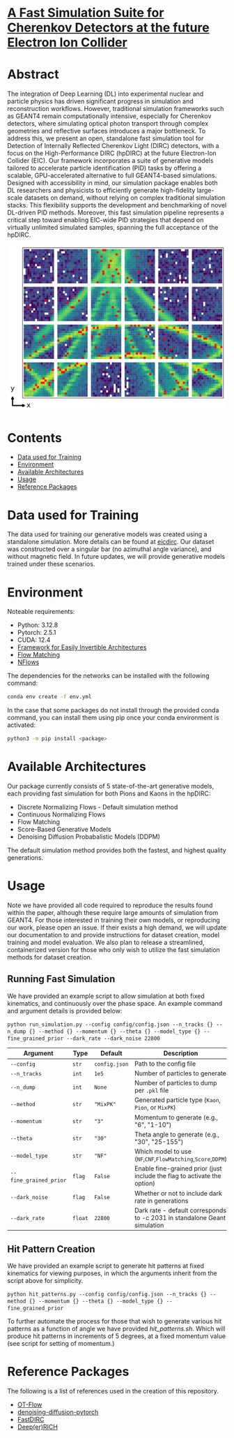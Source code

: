 # [A Fast Simulation Suite for Cherenkov Detectors at the future Electron Ion Collider]()

# Abstract

The integration of Deep Learning (DL) into experimental nuclear and particle physics has driven significant progress in simulation and reconstruction workflows. However, traditional simulation frameworks such as GEANT4 remain computationally intensive, especially for Cherenkov detectors, where simulating optical photon transport through complex geometries and reflective surfaces introduces a major bottleneck.
To address this, we present an open, standalone fast simulation tool for Detection of Internally Reflected Cherenkov Light (DIRC) detectors, with a focus on the High-Performance DIRC (hpDIRC) at the future Electron-Ion Collider (EIC). Our framework incorporates a suite of generative models tailored to accelerate particle identification (PID) tasks by offering a scalable, GPU-accelerated alternative to full GEANT4-based simulations. Designed with accessibility in mind, our simulation package enables both DL researchers and physicists to efficiently generate high-fidelity large-scale datasets on demand, without relying on complex traditional simulation stacks. This flexibility supports the development and benchmarking of novel DL-driven PID methods. Moreover, this fast simulation pipeline represents a critical step toward enabling EIC-wide PID strategies that depend on virtually unlimited simulated samples, spanning the full acceptance of the hpDIRC.

![Example Hit Patterns](assets/Overlayed_hits.png)

# Contents
- [Data used for Training](#Section-1)
- [Environment](#Section-1)
- [Available Architectures](#Section-3)
- [Usage](#Section-4)
- [Reference Packages](#Section-5)


# Data used for Training

The data used for training our generative models was created using a standalone simulation. More details can be found at [eicdirc](https://github.com/rdom/eicdirc).
Our dataset was constructed over a singular bar (no azimuthal angle variance), and without magnetic field. In future updates, we will provide generative models trained under these scenarios.

# Environment 

Noteable requirements: 

- Python:     3.12.8
- Pytorch:    2.5.1
- CUDA:       12.4
- [Framework for Easily Invertible Architectures](https://github.com/vislearn/FrEIA)
- [Flow Matching](https://github.com/facebookresearch/flow_matching)
- [NFlows](https://github.com/bayesiains/nflows)

The dependencies for the networks can be installed with the following command:

```bash
conda env create -f env.yml
```

In the case that some packages do not install through the provided conda command, you can install them using pip once your conda environment is activated:

```bash
python3 -m pip install <package>
```


# Available Architectures

Our package currently consists of 5 state-of-the-art generative models, each providing fast simulation for both Pions and Kaons in the hpDIRC:

* Discrete Normalizing Flows - Default simulation method
* Continuous Normalizing Flows
* Flow Matching
* Score-Based Generative Models
* Denoising Diffusion Probabalistic Models (DDPM)

The default simulation method provides both the fastest, and highest quality generations.

# Usage 

Note we have provided all code required to reproduce the results found within the paper, although these require large amounts of simulation from GEANT4. For those interested in training their own models, or reproducing our work, please open an issue. If their exists a high demand, we will update our documentation to and provide instructions for dataset creation, model training and model evaluation. We also plan to release a streamlined, containerized version for those who only wish to utilize the fast simulation methods for dataset creation.

## Running Fast Simulation

We have provided an example script to allow simulation at both fixed kinematics, and continuously over the phase space. An example command and argument details is provided below:

```
python run_simulation.py --config config/config.json --n_tracks {} --n_dump {} --method {} --momentum {} --theta {} --model_type {} --fine_grained_prior --dark_rate --dark_noise 22800
```

| Argument               | Type    | Default       | Description                                                              |
|------------------------|---------|---------------|--------------------------------------------------------------------------|
| `--config`             | `str`   | `config.json` | Path to the config file                                                  |
| `--n_tracks`           | `int`   | `1e5`         | Number of particles to generate                                          |
| `--n_dump`             | `int`   | `None`        | Number of particles to dump per `.pkl` file                              |
| `--method`             | `str`   | `"MixPK"`     | Generated particle type (`Kaon`, `Pion`, or `MixPK`)                     |
| `--momentum`           | `str`   | `"3"`         | Momentum to generate     (e.g., "6", "1-10")                             |
| `--theta`              | `str`   | `"30"`        | Theta angle to generate  (e.g., "30", "25-155")                          |
| `--model_type`         | `str`   | `"NF"`        | Which model to use (`NF`,`CNF`,`FlowMatching`,`Score`,`DDPM`)            |
| `--fine_grained_prior` | `flag`  | `False`       | Enable fine-grained prior (just include the flag to activate the option) |
| `--dark_noise`         | `flag`  | `False`       | Whether or not to include dark rate in generations                       |
| `--dark_rate`          | `float` | `22800`       | Dark rate - default corresponds to -c 2031 in standalone Geant simulation|

## Hit Pattern Creation

We have provided an example script to generate hit patterns at fixed kinematics for viewing purposes, in which the arguments inherit from the script above for simplicity.

```
python hit_patterns.py --config config/config.json --n_tracks {} --method {} --momentum {} --theta {} --model_type {} --fine_grained_prior
```

To further automate the process for those that wish to generate various hit patterns as a function of angle we have provided *hit_patterns.sh*. Which will produce hit patterns in increments of 5 degrees, at a fixed momentum value (see script for setting of momentum.) 

# Reference Packages

The following is a list of references used in the creation of this repository.

- [OT-Flow](https://github.com/EmoryMLIP/OT-Flow)
- [denoising-diffusion-pytorch](https://github.com/lucidrains/denoising-diffusion-pytorch/tree/5989f4c77eafcdc6be0fb4739f0f277a6dd7f7d8)
- [FastDIRC](https://github.com/jmhardin/FastDIRC)
- [Deep(er)RICH](https://github.com/wmdataphys/DeeperRICH)